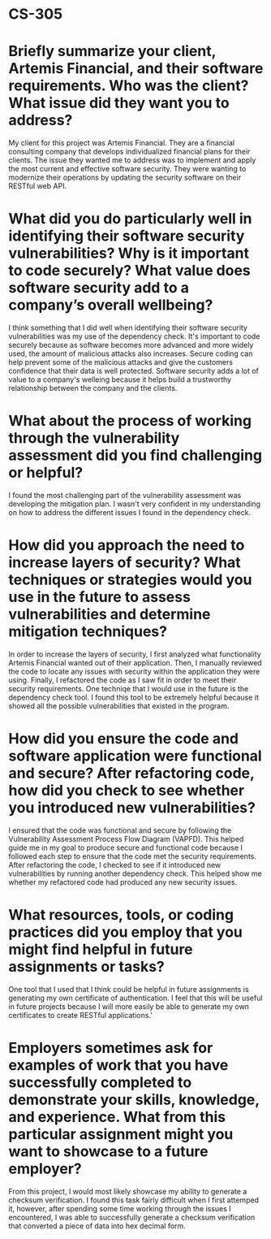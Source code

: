 # CS-305

# Briefly summarize your client, Artemis Financial, and their software requirements. Who was the client? What issue did they want you to address?
My client for this project was Artemis Financial. They are a financial consulting company that develops individualized financial plans for their clients. The issue they wanted me to address was to implement and apply the most current and effective software security. They were wanting to modernize their operations by updating the security software on their RESTful web API.

# What did you do particularly well in identifying their software security vulnerabilities? Why is it important to code securely? What value does software security add to a company’s overall wellbeing?
I think something that I did well when identifying their software security vulnerabilities was my use of the dependency check. It's important to code securely because as software becomes more advanced and more widely used, the amount of malicious attacks also increases. Secure coding can help prevent some of the malicious attacks and give the customers confidence that their data is well protected. Software security adds a lot of value to a company's welleing because it helps build a trustworthy relationship between the company and the clients. 

# What about the process of working through the vulnerability assessment did you find challenging or helpful?
I found the most challenging part of the vulnerability assessment was developing the mitigation plan. I wasn't very confident in my understanding on how to address the different issues I found in the dependency check. 

# How did you approach the need to increase layers of security? What techniques or strategies would you use in the future to assess vulnerabilities and determine mitigation techniques?
In order to increase the layers of security, I first analyzed what functionality Artemis Financial wanted out of their application. Then, I manually reviewed the code to locate any issues with security within the application they were using. Finally, I refactored the code as I saw fit in order to meet their security requirements. One techniqe that I would use in the future is the dependency check tool. I found this tool to be extremely helpful because it showed all the possible vulnerabilities that existed in the program.

# How did you ensure the code and software application were functional and secure? After refactoring code, how did you check to see whether you introduced new vulnerabilities?
I ensured that the code was functional and secure by following the Vulnerability Assessment Process Flow Diagram (VAPFD). This helped guide me in my goal to produce secure and functional code because I followed each step to ensure that the code met the security requirements. After refactoring the code, I checked to see if it introduced new vulnerabilities by running another dependency check. This helped show me whether my refactored code had produced any new security issues.

# What resources, tools, or coding practices did you employ that you might find helpful in future assignments or tasks?
One tool that I used that I think could be helpful in future assignments is generating my own certificate of authentication. I feel that this will be useful in future projects because I will more easily be able to generate my own certificates to create RESTful applications.'


# Employers sometimes ask for examples of work that you have successfully completed to demonstrate your skills, knowledge, and experience. What from this particular assignment might you want to showcase to a future employer?
From this project, I would most likely showcase my ability to generate a checksum verification. I found this task fairly difficult when I first attemped it, however, after spending some time working through the issues I encountered, I was able to successfully generate a checksum verification that converted a piece of data into hex decimal form. 
